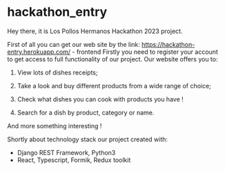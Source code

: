 # hackathon_entry

Hey there, it is Los Pollos Hermanos Hackathon 2023 project.

First of all you can get our web site by the link:
https://hackathon-entry.herokuapp.com/ - frontend
Firstly you need to register your account to get access to full functionality of our project.
Our website offers you to:

1) View lots of dishes receipts;

2) Take a look and buy different products from a wide range of choice;

3) Check what dishes you can cook with products you have !

4) Search for a dish by product, category or name.

And more something interesting !

Shortly about technology stack our project created with:
 
 - Django REST Framework, Python3
 - React, Typescript, Formik, Redux toolkit 
